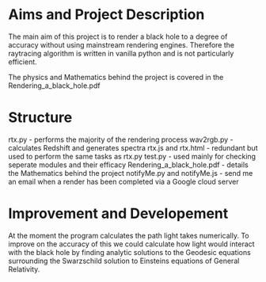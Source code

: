 # Aims and Project Description

The main aim of this project is to render a black hole to a degree of accuracy without using mainstream rendering engines. Therefore the raytracing algorithm is written in vanilla python and is not particularly efficient. 

The physics and Mathematics behind the project is covered in the Rendering_a_black_hole.pdf
# Structure

rtx.py - performs the majority of the rendering process
wav2rgb.py - calculates Redshift and generates spectra
rtx.js and rtx.html - redundant but used to perform the same tasks as rtx.py
test.py - used mainly for checking seperate modules and their efficacy
Rendering_a_black_hole.pdf - details the Mathematics behind the project
notifyMe.py and notifyMe.js - send me an email when a render has been completed via a Google cloud server

# Improvement and Developement

At the moment the program calculates the path light takes numerically. To improve on the accuracy of this we could calculate how light would interact with the black hole by finding analytic solutions to the Geodesic equations surrounding the Swarzschild solution to Einsteins equations of General Relativity.
